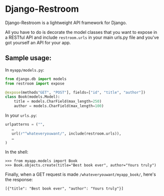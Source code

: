 # Django-Restroom

Django-Restroom is a lightweight API framework for Django.

All you have to do is decorate the model classes that you want to expose in a RESTful API and include `restroom.urls` in your main urls.py file and you've got yourself an API for your app.

## Sample usage:

In  `myapp/models.py`:

```python
from django.db import models
from restroom import expose

@expose(methods"GET", "POST"], fields=["id", "title", "author"])
class Book(models.Model):
    title = models.CharField(max_length=250)
    author = models.CharField(max_length=100)
```

In your `urls.py`:

```python
urlpatterns = ("",
   …
   url(r"^whateveryouwant/", include(restroom.urls)),
   …
)
```

In the shell:

```
>>> from myapp.models import Book
>>> Book.objects.create(title="Best book ever", author="Yours truly")
```

Finally, when a GET request is made `/whateveryouwant/myapp_book/`, here's the response:
```
[{"title": "Best book ever", "author": "Yours truly"}]
```

